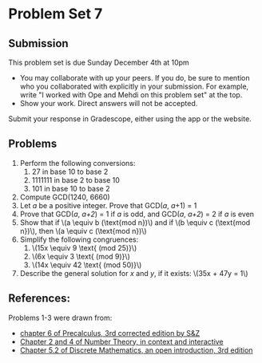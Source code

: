 # Problem Set 7

## Submission

This problem set is due Sunday December 4th at 10pm

- You may collaborate with up your peers. If you do, be sure to mention who you 
  collaborated with explicitly in your submission. For example, write "I worked
  with Ope and Mehdi on this problem set" at the top.
- Show your work. Direct answers will not be accepted.

Submit your response in Gradescope, either using the app or the website.

## Problems

1. Perform the following conversions:
    1. 27 in base 10 to base 2
    2. 1111111 in base 2 to base 10
    3. 101 in base 10 to base 2
2. Compute GCD(1240, 6660)
3. Let *a* be a positive integer. Prove that GCD(*a*, *a*+1) = 1
4. Prove that GCD(*a*, *a+2*) = 1 if *a* is odd, and GCD(*a*, *a+2*) = 2 if *a* is even
5. Show that if \\(a \equiv b (\text{mod n})\\) and if \\(b \equiv c (\text{mod n})\\), then \\(a \equiv c (\text{mod n})\\)
6. Simplify the following congruences:
    1. \\(15x \equiv 9 \text{ (mod 25)}\\)
    1. \\(6x \equiv 3 \text{ (mod 9)}\\)
    1. \\(14x \equiv 42 \text{ (mod 50)}\\)
7. Describe the general solution for *x* and *y*, if it exists: \\(35x + 47y = 1\\)

## References:
Problems 1-3 were drawn from:
- [chapter 6 of Precalculus, 3rd corrected edition by S&Z](https://www.stitz-zeager.com/szprecalculus07042013.pdf)
- [Chapter 2 and 4 of Number Theory, in context and interactive](https://math.gordon.edu/ntic/ntic/section-div-alg.html)
- [Chapter 5.2 of Discrete Mathematics, an open introduction, 3rd edition](https://discrete.openmathbooks.org/dmoi3/sec_addtops-numbth.html)